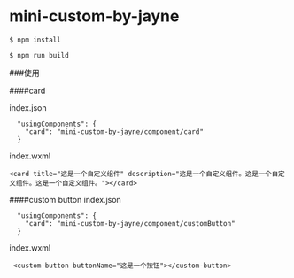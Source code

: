 # mini-custom-by-jayne

``$ npm install``

``$ npm run build``

###使用

####card

index.json
```
  "usingComponents": {
    "card": "mini-custom-by-jayne/component/card"
  }
```
index.wxml

```angularjs
<card title="这是一个自定义组件" description="这是一个自定义组件。这是一个自定义组件。这是一个自定义组件。"></card>
```
####custom button
index.json
```
  "usingComponents": {
    "card": "mini-custom-by-jayne/component/customButton"
  }
```
index.wxml
```angularjs
 <custom-button buttonName="这是一个按钮"></custom-button>
```
